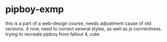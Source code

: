# pipboy-exmp
this is a part of a web-design course, needs adjustment cause of old versions.
4 now, need to correct several styles, as well as js corrrectness.
trying to recreate pipboy from fallout 4, cute.
